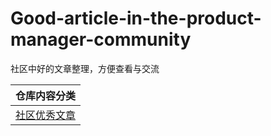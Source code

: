 # Good-article-in-the-product-manager-community
社区中好的文章整理，方便查看与交流

| 仓库内容分类 |
| :------: |
| [社区优秀文章](https://github.com/wangyr45/Good-article-in-the-product-manager-community/blob/master/Product/Product.md) |
